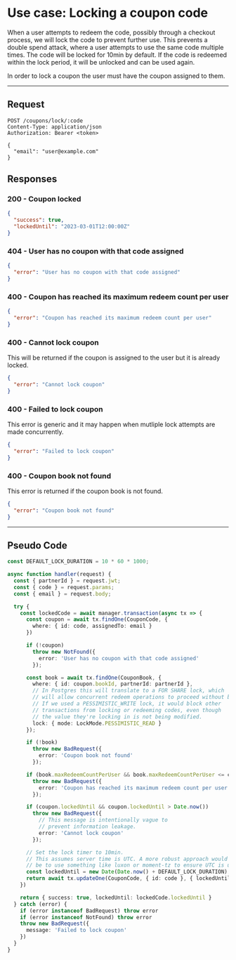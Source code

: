 # Use case: Locking a coupon code

When a user attempts to redeem the code, possibly through a checkout process,
we will lock the code to prevent further use. This prevents a double spend
attack, where a user attempts to use the same code multiple times. The code will be locked for 10min by default. If the code is redeemed within
the lock period, it will be unlocked and can be used again.

In order to lock a coupon the user must have the coupon assigned to them.

---

## Request

```http
POST /coupons/lock/:code
Content-Type: application/json
Authorization: Bearer <token>

{
  "email": "user@example.com"
}
```

## Responses

### **200 - Coupon locked**

```json
{
  "success": true,
  "lockedUntil": "2023-03-01T12:00:00Z"
}
```

### **404 - User has no coupon with that code assigned**

```json
{
  "error": "User has no coupon with that code assigned"
}
```

### **400 - Coupon has reached its maximum redeem count per user**

```json
{
  "error": "Coupon has reached its maximum redeem count per user"
}
```

### **400 - Cannot lock coupon**

This will be returned if the coupon is assigned to the user but it is
already locked.

```json
{
  "error": "Cannot lock coupon"
}
```

### **400 - Failed to lock coupon**

This error is generic and it may happen when mutliple
lock attempts are made concurrently.

```json
{
  "error": "Failed to lock coupon"
}
```

### **400 - Coupon book not found**

This error is returned if the coupon book is not found.

```json
{
  "error": "Coupon book not found"
}
```

---

## Pseudo Code

```typescript
const DEFAULT_LOCK_DURATION = 10 * 60 * 1000;

async function handler(request) {
  const { partnerId } = request.jwt;
  const { code } = request.params;
  const { email } = request.body;

  try {
    const lockedCode = await manager.transaction(async tx => {
      const coupon = await tx.findOne(CouponCode, {
        where: { id: code, assignedTo: email }
      })

      if (!coupon)
        throw new NotFound({
          error: 'User has no coupon with that code assigned'
        });

      const book = await tx.findOne(CouponBook, {
        where: { id: coupon.bookId, partnerId: partnerId },
        // In Postgres this will translate to a FOR SHARE lock, which
        // will allow concurrent redeem operations to proceed without blocking.
        // If we used a PESSIMISTIC_WRITE lock, it would block other
        // transactions from locking or redeeming codes, even though
        // the value they're locking in is not being modified.
        lock: { mode: LockMode.PESSIMISTIC_READ }
      });

      if (!book)
        throw new BadRequest({
          error: 'Coupon book not found'
        });

      if (book.maxRedeemCountPerUser && book.maxRedeemCountPerUser <= coupon.redeemedCount)
        throw new BadRequest({
          error: 'Coupon has reached its maximum redeem count per user'
        });

      if (coupon.lockedUntil && coupon.lockedUntil > Date.now())
        throw new BadRequest({
          // This message is intentionally vague to
          // prevent information leakage.
          error: 'Cannot lock coupon'
        });

      // Set the lock timer to 10min.
      // This assumes server time is UTC. A more robust approach would
      // be to use something like luxon or moment-tz to ensure UTC is used.
      const lockedUntil = new Date(Date.now() + DEFAULT_LOCK_DURATION);
      return await tx.updateOne(CouponCode, { id: code }, { lockedUntil });
    })

    return { success: true, lockedUntil: lockedCode.lockedUntil }
  } catch (error) {
    if (error instanceof BadRequest) throw error
    if (error instanceof NotFound) throw error
    throw new BadRequest({
      message: 'Failed to lock coupon'
    })
  }
}
```

